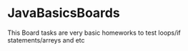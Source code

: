 # JavaBasicsBoards

This Board tasks are very basic homeworks to test loops/if statements/arreys and etc
